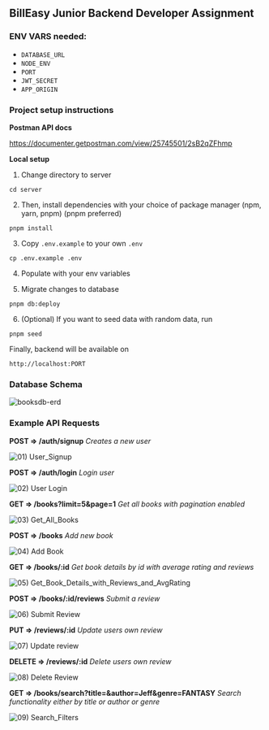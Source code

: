 ## BillEasy Junior Backend Developer Assignment

### ENV VARS needed:

- `DATABASE_URL`
- `NODE_ENV`
- `PORT`
- `JWT_SECRET`
- `APP_ORIGIN`

### Project setup instructions

**Postman API docs**

https://documenter.getpostman.com/view/25745501/2sB2qZFhmp

**Local setup**

1. Change directory to server

`cd server`

2. Then, install dependencies with your choice of package manager (npm, yarn, pnpm) (pnpm preferred)

`pnpm install`

3. Copy `.env.example` to your own `.env`

`cp .env.example .env`

4. Populate with your env variables

5. Migrate changes to database

`pnpm db:deploy`

6. (Optional) If you want to seed data with random data, run

`pnpm seed`

Finally, backend will be available on

`http://localhost:PORT`

### Database Schema

![booksdb-erd](https://github.com/user-attachments/assets/6dc1ff4d-bad8-4626-9e58-4a520df6757e)

### Example API Requests

**POST => /auth/signup** *Creates a new user*

![01) User_Signup](https://github.com/user-attachments/assets/5df97b4f-0216-49e4-9a23-93af9e1c27a1)

**POST => /auth/login** *Login user*

![02) User Login](https://github.com/user-attachments/assets/fc11c7d2-6553-4041-91e2-b6c31401dacf)

**GET => /books?limit=5&page=1** *Get all books with pagination enabled*

![03) Get_All_Books](https://github.com/user-attachments/assets/a96088e2-f22e-4056-bbe8-1779e9eaeeca)

**POST => /books** *Add new book*

![04) Add Book](https://github.com/user-attachments/assets/d2f55324-121f-4bd9-9c0c-a139f83ea81e)

**GET => /books/:id** *Get book details by id with average rating and reviews*

![05) Get_Book_Details_with_Reviews_and_AvgRating](https://github.com/user-attachments/assets/884b6370-0d68-4615-b2da-d6840688cc1b)

**POST => /books/:id/reviews** *Submit a review*

![06) Submit Review](https://github.com/user-attachments/assets/cdb0ec0e-527a-4107-a5be-d398c11c31d4)

**PUT => /reviews/:id** *Update users own review*

![07) Update review](https://github.com/user-attachments/assets/970f969a-d8f3-4452-ba42-16709da7a5a4)

**DELETE => /reviews/:id** *Delete users own review*

![08) Delete Review](https://github.com/user-attachments/assets/dc871589-2b72-42d6-993d-7ad488e13b10)

**GET => /books/search?title=&author=Jeff&genre=FANTASY** *Search functionality either by title or author or genre*

![09) Search_Filters](https://github.com/user-attachments/assets/58b96aae-2d6b-4fd5-8dba-ad9b34d340e0)
